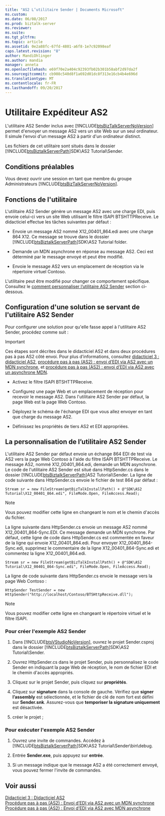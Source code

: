 ```yaml
---
title: "AS2 L’utilitaire Sender | Documents Microsoft"
ms.custom: 
ms.date: 06/08/2017
ms.prod: biztalk-server
ms.reviewer: 
ms.suite: 
ms.tgt_pltfrm: 
ms.topic: article
ms.assetid: 0e2a88fc-67fd-4801-a6f8-1e7c92098eaf
caps.latest.revision: "8"
author: MandiOhlinger
ms.author: mandia
manager: anneta
ms.openlocfilehash: e69f70e2a404c92393fb02b301b58abf2d97da2f
ms.sourcegitcommit: cb908c540d8f1a692d01dc8f313e16cb4b4e696d
ms.translationtype: MT
ms.contentlocale: fr-FR
ms.lasthandoff: 09/20/2017
---
```

# <a name="as2-sender-utility"></a>Utilitaire Expéditeur AS2
L'utilitaire AS2 Sender inclus avec [!INCLUDE[btsBizTalkServerNoVersion](../includes/btsbiztalkservernoversion-md.md)] permet d'envoyer un message AS2 vers un site Web sur un seul ordinateur. Il simule l'envoi d'un message AS2 à partir d'un ordinateur distinct.  
  
 Les fichiers de cet utilitaire sont situés dans le dossier [!INCLUDE[btsBiztalkServerPath](../includes/btsbiztalkserverpath-md.md)]SDK\AS2 Tutorial\Sender.  
  
## <a name="prerequisites"></a>Conditions préalables  
 Vous devez ouvrir une session en tant que membre du groupe Administrateurs [!INCLUDE[btsBizTalkServerNoVersion](../includes/btsbiztalkservernoversion-md.md)].  
  
## <a name="what-this-utility-does"></a>Fonctions de l'utilitaire  
 L'utilitaire AS2 Sender génère un message AS2 avec une charge EDI, puis envoie celui-ci vers un site Web utilisant le filtre ISAPI BTSHTTPReceive. Le didacticiel effectue les tâches suivantes par défaut :  
  
-   Envoie un message AS2 nommé X12_00401_864.edi avec une charge 864 X12. Ce message se trouve dans le dossier [!INCLUDE[btsBiztalkServerPath](../includes/btsbiztalkserverpath-md.md)]SDK\AS2 Tutorial folder.  
  
-   Demande un MDN asynchrone en réponse au message AS2. Ceci est déterminé par le message envoyé et peut être modifié.  
  
-   Envoie le message AS2 vers un emplacement de réception via le répertoire virtuel Contoso.  
  
 L'utilitaire peut être modifié pour changer ce comportement spécifique. Consultez le [comment personnaliser l’utilitaire AS2 Sender](../core/as2-sender-utility.md#BKMK_Custom) section ci-dessous.  
  
## <a name="how-to-set-up-a-solution-using-the-as2-sender-utility"></a>Configuration d'une solution se servant de l'utilitaire AS2 Sender  
 Pour configurer une solution pour qu'elle fasse appel à l'utilitaire AS2 Sender, procédez comme suit :  
  
> [!IMPORTANT]
>  Ces étapes sont décrites dans le didacticiel AS2 et dans deux procédures pas à pas AS2 côté envoi. Pour plus d’informations, consultez [didacticiel 3 : didacticiel AS2](../core/tutorial-3-as2-tutorial.md), [procédure pas à pas (AS2) : envoi d’EDI via AS2 avec un MDN synchrone](../core/walkthrough-as2-sending-edi-over-as2-with-a-synchronous-mdn.md), et [procédure pas à pas (AS2) : envoi d’EDI via AS2 avec un asynchrone MDN](../core/walkthrough-as2-sending-edi-over-as2-with-an-asynchronous-mdn.md).  
  
-   Activez le filtre ISAPI BTSHTTPReceive.  
  
-   Configurez une page Web et un emplacement de réception pour recevoir le message AS2. Dans l'utilitaire AS2 Sender par défaut, la page Web est la page Web Contoso.  
  
-   Déployez le schéma de l'échange EDI que vous allez envoyer en tant que charge du message AS2.  
  
-   Définissez les propriétés de tiers AS2 et EDI appropriées.  
  
##  <a name="BKMK_Custom"></a>La personnalisation de l’utilitaire AS2 Sender  
 L'utilitaire AS2 Sender par défaut envoie un échange 864 EDI de test via AS2 vers la page Web Contoso à l'aide du filtre ISAPI BTSHTTPReceive. Le message AS2, nommé X12_00401_864.edi, demande un MDN asynchrone. Le code de l'utilitaire AS2 Sender est situé dans HttpSender.cs dans le dossier [!INCLUDE[btsBiztalkServerPath](../includes/btsbiztalkserverpath-md.md)]AS2 Tutorial\Sender. La ligne de code suivante dans HttpSender.cs envoie le fichier de test 864 par défaut :  
  
```  
Stream sr = new FileStream(getBizTalkInstallPath() + @"SDK\AS2 Tutorial\X12_00401_864.edi", FileMode.Open, FileAccess.Read);  
```  
  
> [!NOTE]
>  Vous pouvez modifier cette ligne en changeant le nom et le chemin d'accès du fichier.  
  
 La ligne suivante dans HttpSender.cs envoie un message AS2 nommé X12_00401_864-Sync.EDI. Ce message demande un MDN synchrone. Par défaut, cette ligne de code dans HttpSender.cs est commentée en faveur de la ligne qui envoie X12_00401_864.edi. Pour envoyer X12_00401_864-Sync.edi, supprimez le commentaire de la ligne X12_00401_864-Sync.edi et commentez la ligne X12_00401_864.edi.  
  
```  
Stream sr = new FileStream(getBizTalkInstallPath() + @"SDK\AS2 Tutorial\X12_00401_864-Sync.edi", FileMode.Open, FileAccess.Read);  
```  
  
 La ligne de code suivante dans HttpSender.cs envoie le message vers la page Web Contoso :  
  
```  
HttpSender TestSender = new HttpSender("http://localhost/Contoso/BTSHttpReceive.dll");  
```  
  
> [!NOTE]
>  Vous pouvez modifier cette ligne en changeant le répertoire virtuel et le filtre ISAPI.  
  
### <a name="to-build-the-as2-sender-sample"></a>Pour créer l'exemple AS2 Sender  
  
1.  Dans [!INCLUDE[btsVStudioNoVersion](../includes/btsvstudionoversion-md.md)], ouvrez le projet Sender.csproj dans le dossier [!INCLUDE[btsBiztalkServerPath](../includes/btsbiztalkserverpath-md.md)]SDK\AS2 Tutorial\Sender.  
  
2.  Ouvrez HttpSender.cs dans le projet Sender, puis personnalisez le code Sender en indiquant la page Web de réception, le nom de fichier EDI et le chemin d'accès appropriés.  
  
3.  Cliquez sur le projet Sender, puis cliquez sur **propriétés**.  
  
4.  Cliquez sur **signature** dans la console de gauche. Vérifiez que **signer l’assembly** est sélectionnée, et le fichier de clé de nom fort est défini sur **Sender.snk**. Assurez-vous que **temporiser la signature uniquement** est désactivée.  
  
5.  créer le projet ;  
  
### <a name="to-run-the-as2-sender-sample"></a>Pour exécuter l'exemple AS2 Sender  
  
1.  Ouvrez une invite de commandes. Accédez à [!INCLUDE[btsBiztalkServerPath](../includes/btsbiztalkserverpath-md.md)]SDK\AS2 Tutorial\Sender\bin\debug.  
  
2.  Entrée **Sender.exe**, puis appuyez sur **entrée**.  
  
3.  Si un message indique que le message AS2 a été correctement envoyé, vous pouvez fermer l'invite de commandes.  
  
## <a name="see-also"></a>Voir aussi  
 [Didacticiel 3 : Didacticiel AS2](../core/tutorial-3-as2-tutorial.md)   
 [Procédure pas à pas (AS2) : Envoi d’EDI via AS2 avec un MDN synchrone](../core/walkthrough-as2-sending-edi-over-as2-with-a-synchronous-mdn.md)   
 [Procédure pas à pas (AS2) : Envoi d’EDI via AS2 avec MDN asynchrone](../core/walkthrough-as2-sending-edi-over-as2-with-an-asynchronous-mdn.md)